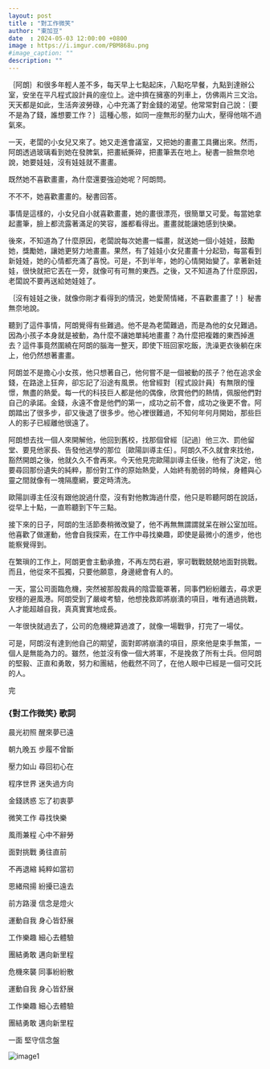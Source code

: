 ```yaml
---
layout: post
title : "對工作微笑"
author: "東加豆"
date  : 2024-05-03 12:00:00 +0800
image : https://i.imgur.com/PBM868u.png
#image_caption: ""
description: ""
---
```


｛阿朗｝和很多年輕人差不多，每天早上七點起床，八點吃早餐，九點到達辦公室，安坐在平凡程式設計員的座位上。途中擠在擁塞的列車上，仿佛兩片三文治。天天都是如此，生活奔波勞碌，心中充滿了對金錢的渴望。他常常對自己說：｛要不是為了錢，誰想要工作？｝這種心態，如同一座無形的壓力山大，壓得他喘不過氣來。

<!--more-->

一天，老闆的小女兒又來了。她又走進會議室，又把她的畫畫工具攤出來。然而，阿朗透過玻璃看到她在發脾氣，把畫紙撕碎，把畫筆丟在地上。秘書一臉無奈地說，她要娃娃，沒有娃娃就不畫畫。

既然她不喜歡畫畫，為什麼還要強迫她呢？阿朗問。

不不不，她喜歡畫畫的。秘書回答。

事情是這樣的，小女兒自小就喜歡畫畫，她的畫很漂亮，很簡單又可愛。每當她拿起畫筆，臉上都流露著滿足的笑容，誰都看得出。畫畫就能讓她感到快樂。

後來，不知道為了什麼原因，老闆說每次她畫一幅畫，就送她一個小娃娃，鼓勵她，獎勵她，讓她更努力地畫畫。果然，有了娃娃小女兒畫畫十分起勁，每當看到新娃娃，她的心情都充滿了喜悅。可是，不到半年，她的心情開始變了。拿著新娃娃，很快就把它丟在一旁，就像可有可無的東西。之後，又不知道為了什麼原因，老闆說不要再送給她娃娃了。

｛沒有娃娃之後，就像你剛才看得到的情況，她愛鬧情緒，不喜歡畫畫了！｝秘書無奈地說。

聽到了這件事情，阿朗覺得有些難過。他不是為老闆難過，而是為他的女兒難過。因為小孩子本身就是被動，為什麼不讓她單純地畫畫？為什麼把複雜的東西掉進去？這件事竟然圍繞在阿朗的腦海一整天，即使下班回家吃飯，洗澡更衣後躺在床上，他仍然想著畫畫。

阿朗並不是擔心小女孩，他只想著自己，他何嘗不是一個被動的孩子？他在追求金錢，在路途上狂奔，卻忘記了沿途有風景。他曾經對｛程式設計員｝有無限的憧憬，無盡的熱愛。每一代的科技巨人都是他的偶像，欣賞他們的熱情，佩服他們對自己的承諾。金錢，永遠不會是他們的第一，成功之前不會，成功之後更不會。阿朗踏出了很多步，卻又後退了很多步。他心裡很難過，不知何年何月開始，那些巨人的影子已經離他很遠了。

阿朗想去找一個人來開解他，他回到舊校，找那個曾經｛記過｝他三次、罰他留堂、要見他家長、告發他逃學的那位｛歐陽訓導主任｝。阿朗久不久就會來找他，豁然開朗之後，他就久久不會再來。今天他見完歐陽訓導主任後，他有了決定，他要尋回那份遺失的純粹，那份對工作的原始熱愛，人始終有脆弱的時候，身體與心靈之間就像有一塊隔塵網，要定時清洗。

歐陽訓導主任沒有跟他說過什麼，沒有對他教誨過什麼，他只是聆聽阿朗在說話，從早上十點，一直聆聽到下午三點。

接下來的日子，阿朗的生活節奏稍微改變了，他不再無無謂謂就呆在辦公室加班。他喜歡了做運動，他會自我探索，在工作中尋找樂趣，即使是最微小的進步，他也能察覺得到。

在繁瑣的工作上，阿朗更會主動承擔，不再左閃右避，寧可戰戰兢兢地面對挑戰。而且，他從來不孤獨，只要他願意，身邊總會有人的。

一天，當公司面臨危機，突然被那股裁員的陰雲籠罩著，同事們紛紛離去，尋求更安穩的避風港。阿朗受到了嚴峻考驗，他想挽救即將崩潰的項目，唯有通過挑戰，人才能超越自我，真真實實地成長。

一年很快就過去了，公司的危機總算過渡了，就像一場戰爭，打完了一場仗。

可是，阿朗沒有達到他自己的期望，面對即將崩潰的項目，原來他是束手無策，一個人是無能為力的。雖然，他並沒有像一個大將軍，不是挽救了所有士兵。但阿朗的堅毅、正直和勇敢，努力和團結，他截然不同了，在他人眼中已經是一個可交託的人。

完


### {對工作微笑} 歌詞

晨光初照 醒來夢已遠

朝九晚五 步履不曾斷

壓力如山 尋回初心在

程序世界 迷失過方向

金錢誘惑 忘了初衷夢

微笑工作 尋找快樂

風雨兼程 心中不辭勞

面對挑戰 勇往直前

不再退縮 純粹如當初

思緒飛揚 紛擾已遠去

前方路漫 信念是燈火

運動自我 身心皆舒展

工作樂趣 細心去體驗

團結勇敢 邁向新里程

危機來襲 同事紛紛散

運動自我 身心皆舒展

工作樂趣 細心去體驗

團結勇敢 邁向新里程

一面 堅守信念盤

![image1](https://i.imgur.com/FUIojI1.png)

<!--END-->
